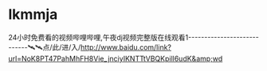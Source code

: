 # lkmmja
24小时免费看的视频哔哩哔哩,午夜dj视频完整版在线观看1----------------------------🛰🛰点/此/进/入/http://www.baidu.com/link?url=NoK8PT47PahMhFH8Vie_jnciyIKNTTtVBQKpill6udK&amp;wd
